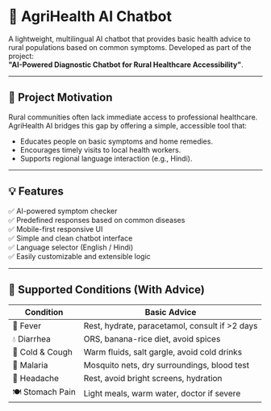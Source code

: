 # 🌱 AgriHealth AI Chatbot

A lightweight, multilingual AI chatbot that provides basic health advice to rural populations based on common symptoms. Developed as part of the project:  
**"AI-Powered Diagnostic Chatbot for Rural Healthcare Accessibility"**.

---

## 🧠 Project Motivation

Rural communities often lack immediate access to professional healthcare. AgriHealth AI bridges this gap by offering a simple, accessible tool that:

- Educates people on basic symptoms and home remedies.
- Encourages timely visits to local health workers.
- Supports regional language interaction (e.g., Hindi).

---

## 💡 Features

✅ AI-powered symptom checker  
✅ Predefined responses based on common diseases  
✅ Mobile-first responsive UI  
✅ Simple and clean chatbot interface  
✅ Language selector (English / Hindi)  
✅ Easily customizable and extensible logic  

---

## 🏥 Supported Conditions (With Advice)

| Condition         | Basic Advice |
|------------------|--------------|
| 🤒 Fever          | Rest, hydrate, paracetamol, consult if >2 days |
| 💧 Diarrhea       | ORS, banana-rice diet, avoid spices |
| 🤧 Cold & Cough   | Warm fluids, salt gargle, avoid cold drinks |
| 🦟 Malaria        | Mosquito nets, dry surroundings, blood test |
| 🧠 Headache       | Rest, avoid bright screens, hydration |
| 🍽️ Stomach Pain  | Light meals, warm water, doctor if severe |

